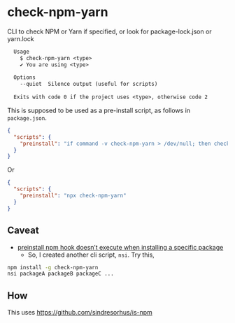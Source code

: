 # check-npm-yarn

CLI to check NPM or Yarn if specified, or look for package-lock.json or yarn.lock

```txt
  Usage
    $ check-npm-yarn <type>
    ✔ You are using <type>
  
  Options
    --quiet  Silence output (useful for scripts)
  
  Exits with code 0 if the project uses <type>, otherwise code 2
```

This is supposed to be used as a pre-install script, as follows in `package.json`.

```json
{
  "scripts": {
    "preinstall": "if command -v check-npm-yarn > /dev/null; then check-npm-yarn; fi"
  }
}
```

Or

```json
{
  "scripts": {
    "preinstall": "npx check-npm-yarn"
  }
}
```

## Caveat

- [preinstall npm hook doesn’t execute when installing a specific package](https://npm.community/t/preinstall-npm-hook-doesnt-execute-when-installing-a-specific-package/2505)
  - So, I created another cli script, `nsi`. Try this,

```sh
npm install -g check-npm-yarn
nsi packageA packageB packageC ...
```

## How

This uses <https://github.com/sindresorhus/is-npm>
